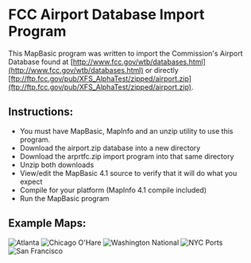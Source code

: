 # FCC Airport Database Import Program

This MapBasic program was written to import the Commission's Airport Database found at [http://www.fcc.gov/wtb/databases.html](http://www.fcc.gov/wtb/databases.html) or directly [ftp://ftp.fcc.gov/pub/XFS_AlphaTest/zipped/airport.zip](ftp://ftp.fcc.gov/pub/XFS_AlphaTest/zipped/airport.zip).


## Instructions:
- You must have MapBasic, MapInfo and an unzip utility to use this program.
- Download the airport.zip database into a new directory
- Download the arprtfc.zip import program into that same directory
- Unzip both downloads
- View/edit the MapBasic 4.1 source to verify that it will do what you expect
- Compile for your platform (MapInfo 4.1 compile included)
- Run the MapBasic program

## Example Maps:
<img src="http://transition.fcc.gov/oet/info/maps/programs/arptfcc/atlanta.jpg" alt="Atlanta" />
<img src="http://transition.fcc.gov/oet/info/maps/programs/arptfcc/chiohare.jpg" alt="Chicago O'Hare" />
<img src="http://transition.fcc.gov/oet/info/maps/programs/arptfcc/national.jpg" alt="
Washington National" />
<img src="http://transition.fcc.gov/oet/info/maps/programs/arptfcc/nycports.jpg" alt="NYC Ports" />
<img src="http://transition.fcc.gov/oet/info/maps/programs/arptfcc/sanfran.jpg" alt="San Francisco" />